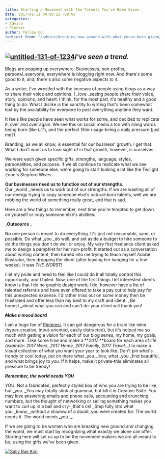 ```yaml
---
title: Starting a Movement with the Talents You've Been Given
date: 2017-01-11 04:00:22 -08:00
categories:
- Advice
- Pioneer
author: Yellow Co.
redirect_from: "/advice/breaking-new-ground-with-what-youve-been-given/"
---
```


## [![untitled-131-of-1234](https://yellow-blog-images.imgix.net/2017/01/untitled-131-of-1234.jpg)](https://yellow-blog-images.imgix.net/2017/01/untitled-131-of-1234.jpg)_**I've seen a trend.**_

Blogs are popping up everywhere. Businesses, non-profits, personal..everyone, everywhere is blogging right now. And there's some good to it, and, there's also some negative aspects to it.

As a writer, I've wrestled with the increase of people using blogs as a way to share their voice and opinions. I _love _seeing people share their voice, story, opinions, and heart. I think, for the most part, it's healthy and a good thing to do. What I dislike is the sanctity to writing that's been somewhat lost by the availability for everyone to post everything anytime they want.

It feels like people have seen what works for some, and decided to replicate it, over and over again. We see this on social media a ton with slang words being born (like _LIT_), and the perfect filter usage being a daily pressure (just me?).

Branding, as we all know, is essential for our business' growth. I get that. What I don't want us to lose sight of in that growth, however, is ourselves.[  
](https://yellow-blog-images.imgix.net/2017/01/untitled-110-of-1234.jpg)

We were each given specific gifts, strengths, language, styles, personalities, and purpose. If we all continue to replicate what we see working for someone else, we're going to start looking a lot like the Twilight Zone's Stepford Wives.

**Our businesses need us to function out of our strengths.** Our _world _needs us to work out of our strengths. If we are wasting all of our energy trying to copy someone else's natural-born talents, well we are robbing the world of something really great, and that is sad.[  
](https://yellow-blog-images.imgix.net/2017/01/untitled-134-of-1234.jpg)

Here are a few things to remember, next time you're tempted to get down on yourself or copy someone else's abilities:

**_Outsource _**

No one person is meant to do everything. It's just not reasonable, sane, or possible. Do what _you _do well, and set aside a budget to hire someone to do the things you don't do well or enjoy. My very first freelance client asked me to design a pamphlet for her non-profit. It started out as a conversation about writing content, then turned into me trying to teach myself Adobe Illustrator, then dropping the client (after leaving her hanging for a few weeks). It was _THE WORST!_

I let my pride and need to feel like I could do it all totally control this opportunity, and I failed. Now, one of the first things I let interested clients know is that I do no graphic design work; I do, however have a list of talented referrals and have even offered to take a pay cut to help pay for this unexpected expense. I'd rather miss out on some money then be frustrated and offer less than my best to my craft and client. _Be honest _about what you can and can't do-your client will thank you!

_**Make a mood board**_

I am a huge fan of [Pinterest](https://www.pinterest.com/sallyraekim/). It can get dangerous for a brain like mine (hyper-creative, input-oriented, easily distracted), but it's helped me so much with getting a vision for each of our blog series, my home, my goals, and more. Take some time and make a **_2017_ **board for each area of life _(example: 2017 Work, 2017 Home, 2017 Family, 2017 Travel...)_ to make a visual collection of what you want your year to look like. Don't pin what's trendy or cool today, put on there what _you _love, what _you _find beautiful, and what brings joy to _you_. If it helps, make it private-this eliminates all pressure to be trendy!

_**Remember, the world needs YOU**_

YOU. Not a fabricated, perfectly styled box of who you are trying to be like, but _you. _You may totally stink at grammar, but kill it in Creative Suite. You may love answering emails and phone calls, accounting and crunching numbers, but the thought of networking or selling something makes you want to curl up in a ball and cry-_that's ok! _Step fully into what you _know, _without a shadow of a doubt, you were created for. The world needs it. The world needs _you. _

If we are going to be women who are breaking new ground and changing the world, we must start by recognizing what exactly we alone can offer. Starting here will set us up to be the movement makers we are all meant to be, using the gifts we've been given.

[![Sally Rae Kim](https://yellow-blog-images.imgix.net/2016/11/Sally-Kim-Bio.jpg)](https://lettersfromamister.com/)
